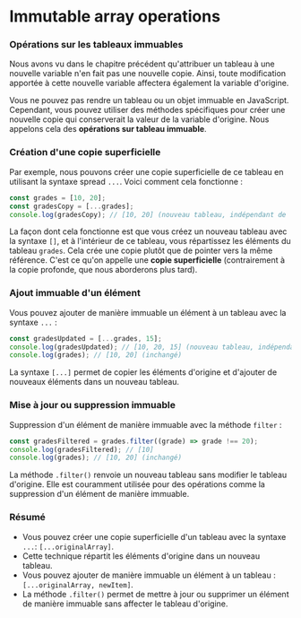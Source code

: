 # Immutable array operations

### Opérations sur les tableaux immuables

Nous avons vu dans le chapitre précédent qu'attribuer un tableau à une nouvelle variable n'en fait pas une nouvelle copie. Ainsi, toute modification apportée à cette nouvelle variable affectera également la variable d'origine.

Vous ne pouvez pas rendre un tableau ou un objet immuable en JavaScript. Cependant, vous pouvez utiliser des méthodes spécifiques pour créer une nouvelle copie qui conserverait la valeur de la variable d'origine. Nous appelons cela des **opérations sur tableau immuable**.

### Création d'une copie superficielle

Par exemple, nous pouvons créer une copie superficielle de ce tableau en utilisant la syntaxe spread `...`. Voici comment cela fonctionne :

```javascript
const grades = [10, 20];
const gradesCopy = [...grades];
console.log(gradesCopy); // [10, 20] (nouveau tableau, indépendant de 'grades')
```

La façon dont cela fonctionne est que vous créez un nouveau tableau avec la syntaxe `[]`, et à l'intérieur de ce tableau, vous répartissez les éléments du tableau `grades`. Cela crée une copie plutôt que de pointer vers la même référence. C'est ce qu'on appelle une **copie superficielle** (contrairement à la copie profonde, que nous aborderons plus tard).

### Ajout immuable d'un élément

Vous pouvez ajouter de manière immuable un élément à un tableau avec la syntaxe `...` :

```javascript
const gradesUpdated = [...grades, 15];
console.log(gradesUpdated); // [10, 20, 15] (nouveau tableau, indépendant de 'grades')
console.log(grades); // [10, 20] (inchangé)
```

La syntaxe `[...]` permet de copier les éléments d'origine et d'ajouter de nouveaux éléments dans un nouveau tableau.

### Mise à jour ou suppression immuable

Suppression d'un élément de manière immuable avec la méthode `filter` :

```javascript
const gradesFiltered = grades.filter((grade) => grade !== 20);
console.log(gradesFiltered); // [10]
console.log(grades); // [10, 20] (inchangé)
```

La méthode `.filter()` renvoie un nouveau tableau sans modifier le tableau d'origine. Elle est couramment utilisée pour des opérations comme la suppression d'un élément de manière immuable.

### Résumé

- Vous pouvez créer une copie superficielle d'un tableau avec la syntaxe `...`: `[...originalArray]`.
- Cette technique répartit les éléments d'origine dans un nouveau tableau.
- Vous pouvez ajouter de manière immuable un élément à un tableau : `[...originalArray, newItem]`.
- La méthode `.filter()` permet de mettre à jour ou supprimer un élément de manière immuable sans affecter le tableau d'origine.
```